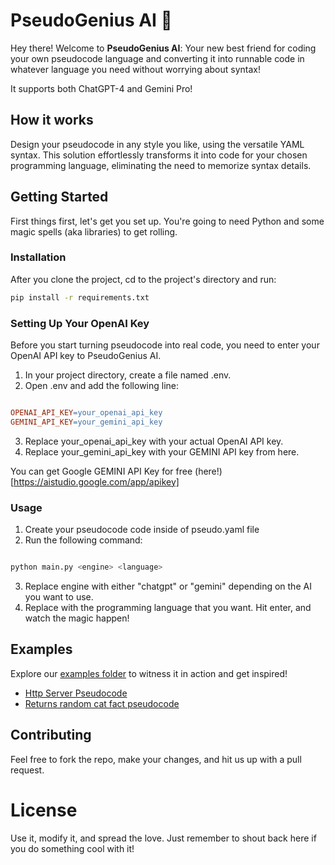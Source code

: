 # PseudoGenius AI 🚀

Hey there! Welcome to **PseudoGenius AI**: Your new best friend for coding your own pseudocode language and converting it into runnable code in whatever language you need without worrying about syntax!

It supports both ChatGPT-4 and Gemini Pro!

## How it works

Design your pseudocode in any style you like, using the versatile YAML syntax. This solution effortlessly transforms it into code for your chosen programming language, eliminating the need to memorize syntax details.

## Getting Started

First things first, let's get you set up. You're going to need Python and some magic spells (aka libraries) to get rolling.

### Installation

After you clone the project, cd to the project's directory and run:

```bash
pip install -r requirements.txt
```

### Setting Up Your OpenAI Key
Before you start turning pseudocode into real code, you need to enter your OpenAI API key to PseudoGenius AI. 

1. In your project directory, create a file named .env.
2. Open .env and add the following line:
```makefile

OPENAI_API_KEY=your_openai_api_key
GEMINI_API_KEY=your_gemini_api_key
```
3. Replace your_openai_api_key with your actual OpenAI API key.
4. Replace your_gemini_api_key with your GEMINI API key from here.

You can get Google GEMINI API Key for free (here!)[https://aistudio.google.com/app/apikey]

### Usage

1. Create your pseudocode code inside of pseudo.yaml file
2. Run the following command:

```bash

python main.py <engine> <language>
```

3. Replace engine with either "chatgpt" or "gemini" depending on the AI you want to use. 
4. Replace <language> with the programming language that you want. Hit enter, and watch the magic happen!

## Examples

Explore our [examples folder](examples/) to witness it in action and get inspired!

- [Http Server Pseudocode](/examples/httpServer/pseudo.yaml)
- [Returns random cat fact pseudocode](/examples/catFactFetcher/pseudo.yaml)

## Contributing

Feel free to fork the repo, make your changes, and hit us up with a pull request.

# License

Use it, modify it, and spread the love. Just remember to shout back here if you do something cool with it!


